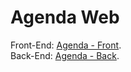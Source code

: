 # Agenda Web 

Front-End: [Agenda - Front](https://github.com/Wanessa-Guedes/agenda/blob/main/front-end).
<br>
Back-End: [Agenda - Back](https://github.com/Wanessa-Guedes/agenda/blob/main/back-end).
